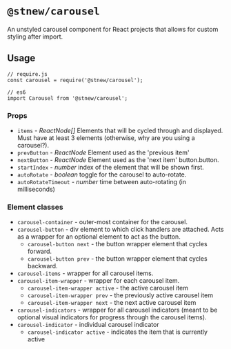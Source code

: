 # `@stnew/carousel`

An unstyled carousel component for React projects that allows for custom styling after import.

## Usage

```
// require.js
const carousel = require('@stnew/carousel');

// es6
import Carousel from '@stnew/carousel';

```

### Props
* `items` - _ReactNode[]_ Elements that will be cycled through and displayed. Must have at least 3 elements (otherwise, why are you using a carousel?).
* `prevButton` - _ReactNode_ Element used as the 'previous item' 
* `nextButton` - _ReactNode_ Element used as the 'next item' button.button.
* `startIndex` - _number_ index of the element that will be shown first.
* `autoRotate` - _boolean_ toggle for the carousel to auto-rotate.
* `autoRotateTimeout` - _number_ time between auto-rotating (in milliseconds)

### Element classes
* `carousel-container` - outer-most container for the carousel.
* `carousel-button` - div element to which click handlers are attached. Acts as a wrapper for an optional element to act as the button.
  * `carousel-button next` - the button wrapper element that cycles forward.
  * `carousel-button prev` - the button wrapper element that cycles backward.
* `carousel-items` - wrapper for all carousel items.
* `carousel-item-wrapper` - wrapper for each carousel item.
  * `carousel-item-wrapper active` - the active carousel item
  * `carousel-item-wrapper prev` - the previously active carousel item
  * `carousel-item-wrapper next` - the next active carousel item
* `carousel-indicators` - wrapper for all carousel indicators (meant to be optional visual indicators for progress through the carousel items).
* `carousel-indicator` - individual carousel indicator
  * `carousel-indicator active` - indicates the item that is currently active
